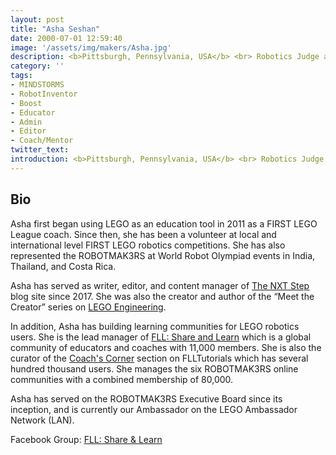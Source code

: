 ```yaml
---
layout: post
title: "Asha Seshan"
date: 2000-07-01 12:59:40
image: '/assets/img/makers/Asha.jpg'
description: <b>Pittsburgh, Pennsylvania, USA</b> <br> Robotics Judge and Mentor
category: ''
tags:
- MINDSTORMS
- RobotInventor
- Boost
- Educator
- Admin
- Editor
- Coach/Mentor
twitter_text:
introduction: <b>Pittsburgh, Pennsylvania, USA</b> <br> Robotics Judge and Mentor
---
```


## Bio

Asha first began using LEGO as an education tool in 2011 as a FIRST LEGO League coach. Since then, she has been a volunteer at local and international level FIRST LEGO robotics competitions. She has also represented the ROBOTMAK3RS at World Robot Olympiad events in India, Thailand, and Costa Rica.

Asha has served as writer, editor, and content manager of <a href="http://www.thenxtstep.com/">The NXT Step</a> blog site since 2017. She was also the creator and author of the “Meet the Creator” series on <a href="http://www.legoengineering.com/?s=meet+the+creator">LEGO Engineering</a>.

In addition, Asha has building learning communities for LEGO robotics users. She is the lead manager of <a href="https://www.facebook.com/groups/FLLShareandLearn/">FLL: Share and Learn</a> which is a global community of educators and coaches with 11,000 members. She is also the curator of the <a href="http://http://flltutorials.com/CoachCorner.html">Coach's Corner</a> section on FLLTutorials which has several hundred thousand users. She manages the six ROBOTMAK3RS online communities with a combined membership of 80,000.

Asha has served on the ROBOTMAK3RS Executive Board since its inception, and is currently our Ambassador on the LEGO Ambassador Network (LAN).


Facebook Group: [FLL: Share & Learn](https://www.facebook.com/groups/FLLShareandLearn/)
